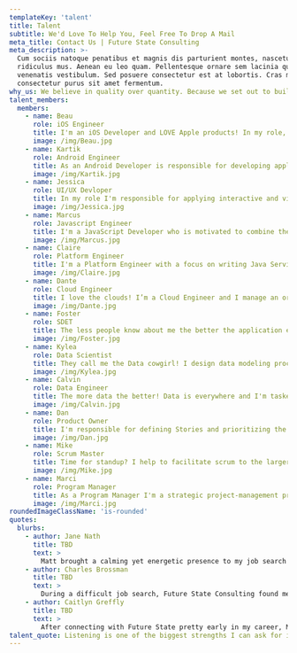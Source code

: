 ```yaml
---
templateKey: 'talent'
title: Talent
subtitle: We'd Love To Help You, Feel Free To Drop A Mail
meta_title: Contact Us | Future State Consulting
meta_description: >-
  Cum sociis natoque penatibus et magnis dis parturient montes, nascetur
  ridiculus mus. Aenean eu leo quam. Pellentesque ornare sem lacinia quam
  venenatis vestibulum. Sed posuere consectetur est at lobortis. Cras mattis
  consectetur purus sit amet fermentum.
why_us: We believe in quality over quantity. Because we set out to build and nurture meaningful relationships first, and then committed partnerships next, we can create value and make more impact in life and work.
talent_members:
  members:
    - name: Beau
      role: iOS Engineer
      title: I'm an iOS Developer and LOVE Apple products! In my role, I design and build applications for mobile devices running Apple’s iOS operating software. Swift is my jam!
      image: /img/Beau.jpg
    - name: Kartik
      role: Android Engineer
      title: As an Android Developer is responsible for developing applications for devices powered by the Android operating system. My technical strengths reside in Java as a wll as Kotlin for more modern application development
      image: /img/Kartik.jpg
    - name: Jessica
      role: UI/UX Devloper
      title: In my role I'm responsible for applying interactive and visual design principles on websites and web applications for a positive and cohesive user experience.
      image: /img/Jessica.jpg
    - name: Marcus
      role: Javascript Engineer
      title: I'm a JavaScript Developer who is motivated to combine the art of design with the art of programming is what I live for. My responsibilities include implementing visual elements and their behaviors with user interactions.
      image: /img/Marcus.jpg
    - name: Claire
      role: Platform Engineer
      title: I'm a Platform Engineer with a focus on writing Java Services. My responsibilites include designing, developing and managing decoupled Java based applications.
      image: /img/Claire.jpg
    - name: Dante
      role: Cloud Engineer
      title: I love the clouds! I’m a Cloud Engineer and I manage an organizations cloud-based systems and processes. I spend time in environments like AWS, MS Azure, GCP, and other custom cloud ecosystems.
      image: /img/Dante.jpg
    - name: Foster
      role: SDET
      title: The less people know about me the better the application experience. I'm responsible not only for writing code but to test the code as well. I continuously write, test, and fix bugs so my Engineering counterparts can continue to push product features forward.
      image: /img/Foster.jpg
    - name: Kylea
      role: Data Scientist
      title: They call me the Data cowgirl! I design data modeling processes, create algorithms and predictive models to extract the data the business needs, and help analyze the data and share insights with my colleagues and peers.
      image: /img/Kylea.jpg
    - name: Calvin
      role: Data Engineer
      title: The more data the better! Data is everywhere and I'm tasked with managing and organizing data, while also keeping an eye out for trends or inconsistencies that will impact business goals.
      image: /img/Calvin.jpg
    - name: Dan
      role: Product Owner
      title: I'm responsible for defining Stories and prioritizing the Team Backlog to streamline the execution of program priorities while maintaining the conceptual and technical integrity of the Features or components for the team.
      image: /img/Dan.jpg
    - name: Mike
      role: Scrum Master
      title: Time for standup? I help to facilitate scrum to the larger team by ensuring the scrum framework is followed. I'm committed to the scrum values and practices, but also remain flexible and open to opportunities for the team to improve their workflow.
      image: /img/Mike.jpg
    - name: Marci
      role: Program Manager
      title: As a Program Manager I'm a strategic project-management professional whose job is to help oversee and coordinate the various projects, products, and other strategic initiatives across an organization.
      image: /img/Marci.jpg
roundedImageClassName: 'is-rounded'
quotes:
  blurbs:
    - author: Jane Nath
      title: TBD
      text: >
        Matt brought a calming yet energetic presence to my job search process. He was in close communication with me, checking in to make sure I had the resources I needed for each step along the way. I greatly enjoyed working with Matt and Future State and would highly recommend him to other engineering job candidates.
    - author: Charles Brossman
      title: TBD
      text: >
        During a difficult job search, Future State Consulting found me online, took time and great care in getting to know me, and represented me very well to targeted employers.  I've never seen a hiring process go so smoothly or quickly before.  I very much enjoy working for Future State, as they are always make me feel supported and advocate for me.
    - author: Caitlyn Greffly
      title: TBD
      text: >
        After connecting with Future State pretty early in my career, Michael remembered me and reached out when he found an amazing opportunity that he thought I'd be a fit for. Not only did I land an awesome role, but working with FS felt like such a leg up in the interview process.
talent_quote: Listening is one of the biggest strengths I can ask for in a tech partner. They’re hands down the best agency I’ve ever worked with and I consistently recommend them to others. -Sr. Director of Engineer @ Fortune 100 Company
---
```

